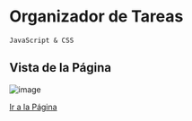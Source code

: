 # Organizador de Tareas
`JavaScript & CSS`

## Vista de la Página

![image](vista.jpg)

[Ir a la Página]()